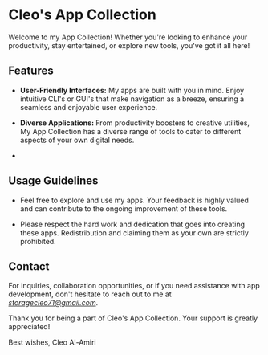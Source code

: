 # Cleo's App Collection

Welcome to my App Collection! Whether you're looking to enhance your productivity, stay entertained, or explore new tools, you've got it all here!

## Features

- **User-Friendly Interfaces:** My apps are built with you in mind. Enjoy intuitive CLI's or GUI's that make navigation as a breeze, ensuring a seamless and enjoyable user experience.

- **Diverse Applications:** From productivity boosters to creative utilities, My App Collection has a diverse range of tools to cater to different aspects of your own digital needs.
- 
## Usage Guidelines

- Feel free to explore and use my apps. Your feedback is highly valued and can contribute to the ongoing improvement of these tools.

- Please respect the hard work and dedication that goes into creating these apps. Redistribution and claiming them as your own are strictly prohibited.

## Contact

For inquiries, collaboration opportunities, or if you need assistance with app development, don't hesitate to reach out to me at *storagecleo71@gmail.com*.

Thank you for being a part of Cleo's App Collection. Your support is greatly appreciated!

Best wishes,
Cleo Al-Amiri
